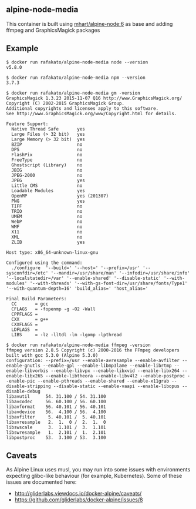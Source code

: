 alpine-node-media
---------------------------------------------------------

This container is built using [mhart/alpine-node:6](https://hub.docker.com/r/mhart/alpine-node/) as base and adding ffmpeg and GraphicsMagick packages

Example
-------

    $ docker run rafakato/alpine-node-media node --version
    v5.8.0

    $ docker run rafakato/alpine-node-media npm --version
    3.7.3

    $ docker run rafakato/alpine-node-media gm -version
    GraphicsMagick 1.3.23 2015-11-07 Q16 http://www.GraphicsMagick.org/
    Copyright (C) 2002-2015 GraphicsMagick Group.
    Additional copyrights and licenses apply to this software.
    See http://www.GraphicsMagick.org/www/Copyright.html for details.

    Feature Support:
      Native Thread Safe       yes
      Large Files (> 32 bit)   yes
      Large Memory (> 32 bit)  yes
      BZIP                     no
      DPS                      no
      FlashPix                 no
      FreeType                 no
      Ghostscript (Library)    no
      JBIG                     no
      JPEG-2000                no
      JPEG                     yes
      Little CMS               no
      Loadable Modules         yes
      OpenMP                   yes (201307)
      PNG                      yes
      TIFF                     no
      TRIO                     no
      UMEM                     no
      WebP                     no
      WMF                      no
      X11                      no
      XML                      no
      ZLIB                     yes

    Host type: x86_64-unknown-linux-gnu

    Configured using the command:
      ./configure  '--build=' '--host=' '--prefix=/usr' '--sysconfdir=/etc' '--mandir=/usr/share/man' '--infodir=/usr/share/info' '--localstatedir=/var' '--enable-shared' '--disable-static' '--with-modules' '--with-threads' '--with-gs-font-dir=/usr/share/fonts/Type1' '--with-quantum-depth=16' 'build_alias=' 'host_alias='

    Final Build Parameters:
      CC       = gcc
      CFLAGS   = -fopenmp -g -O2 -Wall
      CPPFLAGS =
      CXX      = g++
      CXXFLAGS =
      LDFLAGS  =
      LIBS     = -lz -lltdl -lm -lgomp -lpthread

    $ docker run rafakato/alpine-node-media ffmpeg -version
    ffmpeg version 2.8.5 Copyright (c) 2000-2016 the FFmpeg developers
    built with gcc 5.3.0 (Alpine 5.3.0)
    configuration: --prefix=/usr --enable-avresample --enable-avfilter --enable-gnutls --enable-gpl --enable-libmp3lame --enable-librtmp --enable-libvorbis --enable-libvpx --enable-libxvid --enable-libx264 --enable-libx265 --enable-libtheora --enable-libv4l2 --enable-postproc --enable-pic --enable-pthreads --enable-shared --enable-x11grab --disable-stripping --disable-static --enable-vaapi --enable-libopus --disable-debug
    libavutil      54. 31.100 / 54. 31.100
    libavcodec     56. 60.100 / 56. 60.100
    libavformat    56. 40.101 / 56. 40.101
    libavdevice    56.  4.100 / 56.  4.100
    libavfilter     5. 40.101 /  5. 40.101
    libavresample   2.  1.  0 /  2.  1.  0
    libswscale      3.  1.101 /  3.  1.101
    libswresample   1.  2.101 /  1.  2.101
    libpostproc    53.  3.100 / 53.  3.100

Caveats
-------

As Alpine Linux uses musl, you may run into some issues with environments
expecting glibc-like behaviour (for example, Kubernetes). Some of these issues
are documented here:

- http://gliderlabs.viewdocs.io/docker-alpine/caveats/
- https://github.com/gliderlabs/docker-alpine/issues/8
